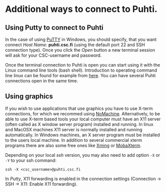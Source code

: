 # Additional ways to connect to Puhti.


## Using Putty to connect to Puhti

In the case of using [PuTTY](https://putty.org/) in Windows, you should specify, that you want connect _Host Name_: **puhti.csc.fi** (using the default port 22 and SSH connection type). Once you click the _Open_ button a new terminal session will ask for your CSC-username and password.

Once the terminal connection to Puhti is open you can start using it with the Linux command line tools (bash shell). Introduction to
operating command line linux can be found for example from [here](https://research.csc.fi/csc-guide-linux-basics-for-csc). You can have several Puhti connections open in the same time.


## Using graphics

If you wish to use applications that use graphics you have to use X-term connections, for which we recommed using [NoMachine](/apps/nomachine). Alternatively, to be able to use X-term based tools your local computer must have an X11 server (often called as X window server program) installed and running. In linux and MacOSX machines X11 server is normally installed and running automatically. In Windows machines, an X server program must be installed to the users local machine. In addition to several commercial xterm programs there are also some free ones like [Xming](http://www.straightrunning.com/XmingNotes/) or [MobaXterm](https://mobaxterm.mobatek.net/).

Depending on your local _ssh_ version, you may also need to add option `-X` or `-Y` to your ssh command:
```
ssh -X <csc_username>@puhti.csc.fi
```

In _Putty_, X11 forwarding is enabled in the connection settings (Connection -> SSH -> X11: Enable X11 forwarding).





